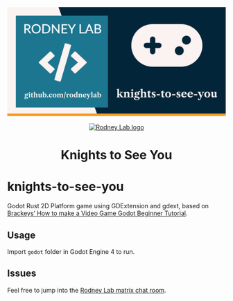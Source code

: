 <img src="./images/rodneylab-github-knights-to-see-you.png" alt="Rodney Lab Knights to See You Git Hub banner">

<p align="center">
  <a aria-label="Open Rodney Lab site" href="https://rodneylab.com" rel="nofollow noopener noreferrer">
    <img alt="Rodney Lab logo" src="https://rodneylab.com/assets/icon.png" width="60" />
  </a>
</p>
<h1 align="center">
  Knights to See You
</h1>

# knights-to-see-you

Godot Rust 2D Platform game using GDExtension and gdext, based on [Brackeys&rsquo; How to make a Video Game Godot Beginner Tutorial](https://www.youtube.com/watch?v=LOhfqjmasi0).

## Usage

Import `godot` folder in Godot Engine 4 to run.

## Issues

Feel free to jump into the
[Rodney Lab matrix chat room](https://matrix.to/#/%23rodney:matrix.org).
